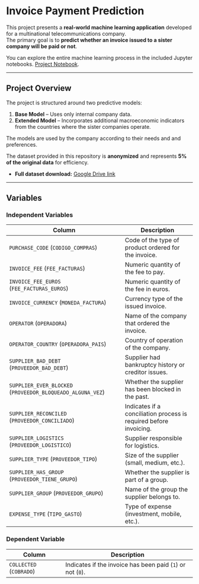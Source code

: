# Invoice Payment Prediction

This project presents a **real-world machine learning application** developed for a multinational telecommunications company.  
The primary goal is to **predict whether an invoice issued to a sister company will be paid or not**.

You can explore the entire machine learning process in the included Jupyter notebooks.
[Project Notebook](https://github.com/Daael/Invoice_payment_prediction/blob/main/Invoice_Prediction.ipynb).

---

## Project Overview

The project is structured around two predictive models:

1. **Base Model** – Uses only internal company data.  
2. **Extended Model** – Incorporates additional macroeconomic indicators from the countries where the sister companies operate.

The models are used by the company according to their needs and and preferences.

The dataset provided in this repository is **anonymized** and represents **5% of the original data** for efficiency.  

- **Full dataset download:** [Google Drive link](https://drive.google.com/file/d/1hlmHiU9xRZyPFD9c9qu5ZDSIZHB5Q_FX/view?usp=sharing)

---

## Variables

### Independent Variables

| Column | Description |
|--------|-------------|
| `PURCHASE_CODE` (`CODIGO_COMPRAS`) | Code of the type of product ordered for the invoice. |
| `INVOICE_FEE` (`FEE_FACTURAS`) | Numeric quantity of the fee to pay. |
| `INVOICE_FEE_EUROS` (`FEE_FACTURAS_EUROS`) | Numeric quantity of the fee in euros. |
| `INVOICE_CURRENCY` (`MONEDA_FACTURA`) | Currency type of the issued invoice. |
| `OPERATOR` (`OPERADORA`) | Name of the company that ordered the invoice. |
| `OPERATOR_COUNTRY` (`OPERADORA_PAIS`) | Country of operation of the company. |
| `SUPPLIER_BAD_DEBT` (`PROVEEDOR_BAD_DEBT`) | Supplier had bankruptcy history or creditor issues. |
| `SUPPLIER_EVER_BLOCKED` (`PROVEEDOR_BLOQUEADO_ALGUNA_VEZ`) | Whether the supplier has been blocked in the past. |
| `SUPPLIER_RECONCILED` (`PROVEEDOR_CONCILIADO`) | Indicates if a conciliation process is required before invoicing. |
| `SUPPLIER_LOGISTICS` (`PROVEEDOR_LOGISTICO`) | Supplier responsible for logistics. |
| `SUPPLIER_TYPE` (`PROVEEDOR_TIPO`) | Size of the supplier (small, medium, etc.). |
| `SUPPLIER_HAS_GROUP` (`PROVEEDOR_TIENE_GRUPO`) | Whether the supplier is part of a group. |
| `SUPPLIER_GROUP` (`PROVEEDOR_GRUPO`) | Name of the group the supplier belongs to. |
| `EXPENSE_TYPE` (`TIPO_GASTO`) | Type of expense (investment, mobile, etc.). |

### Dependent Variable

| Column | Description |
|--------|-------------|
| `COLLECTED` (`COBRADO`) | Indicates if the invoice has been paid (`1`) or not (`0`). |

